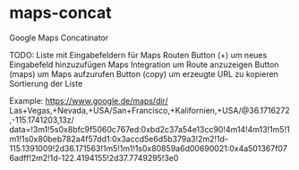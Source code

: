 # maps-concat
Google Maps Concatinator



TODO:
Liste mit Eingabefeldern für Maps Routen
Button (+) um neues Eingabefeld hinzuzufügen
Maps Integration um Route anzuzeigen
Button (maps) um Maps aufzurufen
Button (copy) um erzeugte URL zu kopieren
Sortierung der Liste

Example:
https://www.google.de/maps/dir/
Las+Vegas,+Nevada,+USA/San+Francisco,+Kalifornien,+USA/@36.1716272,-115.1741203,13z/
data=!3m1!5s0x8bfc9f5060c767ed:0xbd2c37a54e13cc90!4m14!4m13!1m5!1m1!1s0x80beb782a4f57dd1:0x3accd5e6d5b379a3!2m2!1d-115.1391009!2d36.171563!1m5!1m1!1s0x80859a6d00690021:0x4a501367f076adff!2m2!1d-122.4194155!2d37.7749295!3e0
